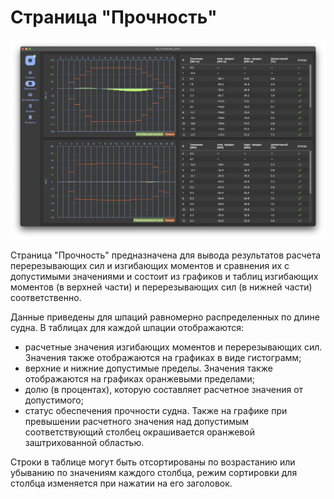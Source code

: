# Страница "Прочность"
![Общий вид страницы "Прочность"](/assets/image/program_sheets/sheet07_strength/strength.png "Общий вид страницы 'Прочность'")

Страница "Прочность" предназначена для вывода результатов расчета перерезывающих сил и изгибающих моментов и сравнения их с допустимыми значениями и состоит из графиков и таблиц  изгибающих моментов (в верхней части) и перерезывающих сил (в нижней части) соответственно. 

Данные приведены для шпаций равномерно распределенных по длине судна. В таблицах для каждой шпации отображаются:
- расчетные значения изгибающих моментов и перерезывающих сил. Значения также отображаются на графиках в виде гистограмм; 
- верхние и нижние допустимые пределы.  Значения также отображаются на графиках оранжевыми пределами;
- долю (в процентах), которую составляет  расчетное значения от допустимого;
- статус обеспечения прочности судна. Также на графике при превышении расчетного значения над допустимым соответствующий столбец  окрашивается оранжевой заштрихованной областью. 
 
 Строки в таблице могут быть отсортированы по возрастанию или убыванию по значениям каждого столбца, режим сортировки для столбца изменяется при нажатии на его заголовок.
